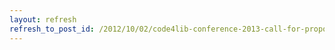 ```yaml
---
layout: refresh
refresh_to_post_id: /2012/10/02/code4lib-conference-2013-call-for-propoosals
---
```

